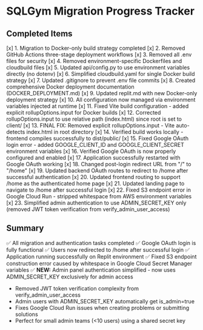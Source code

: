 # SQLGym Migration Progress Tracker

## Completed Items
[x] 1. Migration to Docker-only build strategy completed
[x] 2. Removed GitHub Actions three-stage deployment workflows
[x] 3. Removed all .env files for security
[x] 4. Removed environment-specific Dockerfiles and cloudbuild files
[x] 5. Updated api/config.py to use environment variables directly (no dotenv)
[x] 6. Simplified cloudbuild.yaml for single Docker build strategy
[x] 7. Updated .gitignore to prevent .env file commits
[x] 8. Created comprehensive Docker deployment documentation (DOCKER_DEPLOYMENT.md)
[x] 9. Updated replit.md with new Docker-only deployment strategy
[x] 10. All configuration now managed via environment variables injected at runtime
[x] 11. Fixed Vite build configuration - added explicit rollupOptions.input for Docker builds
[x] 12. Corrected rollupOptions.input to use relative path (index.html) since root is set to client/
[x] 13. FINAL FIX: Removed explicit rollupOptions.input - Vite auto-detects index.html in root directory
[x] 14. Verified build works locally - frontend compiles successfully to dist/public/
[x] 15. Fixed Google OAuth login error - added GOOGLE_CLIENT_ID and GOOGLE_CLIENT_SECRET environment variables
[x] 16. Verified Google OAuth is now properly configured and enabled
[x] 17. Application successfully restarted with Google OAuth working
[x] 18. Changed post-login redirect URL from "/" to "/home"
[x] 19. Updated backend OAuth routes to redirect to /home after successful authentication
[x] 20. Updated frontend routing to support /home as the authenticated home page
[x] 21. Updated landing page to navigate to /home after successful login
[x] 22. Fixed S3 endpoint error in Google Cloud Run - stripped whitespace from AWS environment variables
[x] 23. Simplified admin authentication to use ADMIN_SECRET_KEY only (removed JWT token verification from verify_admin_user_access)

## Summary
✅ All migration and authentication tasks completed
✅ Google OAuth login is fully functional
✅ Users now redirected to /home after successful login
✅ Application running successfully on Replit environment
✅ Fixed S3 endpoint construction error caused by whitespace in Google Cloud Secret Manager variables
✅ **NEW:** Admin panel authentication simplified - now uses ADMIN_SECRET_KEY exclusively for admin access
  - Removed JWT token verification complexity from verify_admin_user_access
  - Admin users with ADMIN_SECRET_KEY automatically get is_admin=true
  - Fixes Google Cloud Run issues when creating problems or submitting solutions
  - Perfect for small admin teams (<10 users) using a shared secret key
